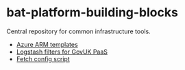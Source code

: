 # bat-platform-building-blocks

Central repository for common infrastructure tools.

* [Azure ARM templates](docs/arm.md)
* [Logstash filters for GovUK PaaS](logstash-filters/govuk-paas.md)
* [Fetch config script](scripts/fetch_config/README.md)
